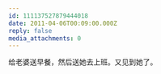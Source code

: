 ```yaml
---
id: 111137527879444018
date: 2011-04-06T00:09:00.000Z
reply: false
media_attachments: 0
---
```


给老婆送早餐，然后送她去上班。又见到她了。 ​​​​


